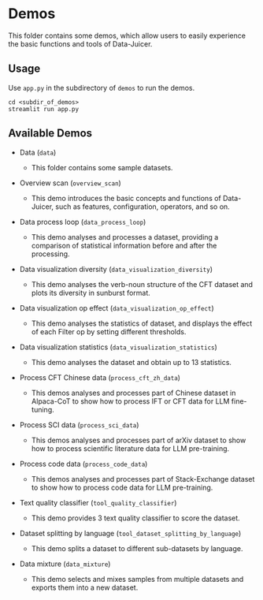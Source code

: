 # Demos

This folder contains some demos, which allow users to easily experience the basic functions and tools of Data-Juicer.

## Usage

Use `app.py` in the subdirectory of `demos` to run the demos.

```shell
cd <subdir_of_demos>
streamlit run app.py
```

## Available Demos

- Data (`data`)
  - This folder contains some sample datasets.

- Overview scan (`overview_scan`)
  - This demo introduces the basic concepts and functions of Data-Juicer, such as features, configuration, operators, and so on.

- Data process loop (`data_process_loop`)
  - This demo analyses and processes a dataset, providing a comparison of statistical information before and after the processing.

- Data visualization diversity (`data_visualization_diversity`)
  - This demo analyses the verb-noun structure of the CFT dataset and plots its diversity in sunburst format.

- Data visualization op effect (`data_visualization_op_effect`)
  - This demo analyses the statistics of dataset, and displays the effect of each Filter op by setting different thresholds.

- Data visualization statistics (`data_visualization_statistics`)
  - This demo analyses the dataset and obtain up to 13 statistics.

- Process CFT Chinese data (`process_cft_zh_data`)
  - This demos analyses and processes part of Chinese dataset in Alpaca-CoT to show how to process IFT or CFT data for LLM fine-tuning.

- Process SCI data (`process_sci_data`)
  - This demos analyses and processes part of arXiv dataset to show how to process scientific literature data for LLM pre-training.

- Process code data (`process_code_data`)
  - This demos analyses and processes part of Stack-Exchange dataset to show how to process code data for LLM pre-training.

- Text quality classifier (`tool_quality_classifier`)
  - This demo provides 3 text quality classifier to score the dataset.

- Dataset splitting by language (`tool_dataset_splitting_by_language`)
  - This demo splits a dataset to different sub-datasets by language.

- Data mixture (`data_mixture`)
  - This demo selects and mixes samples from multiple datasets and exports them into a new dataset.
